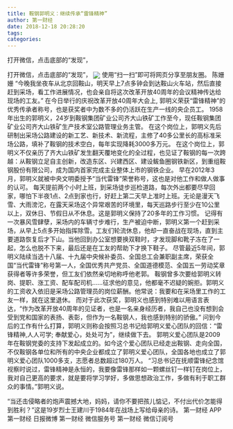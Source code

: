 ```yaml
---
title: 鞍钢郭明义：继续传承“雷锋精神”
author: 第一财经
date: 2018-12-18 20:28:20
tags: 
categories: 
---
```

打开微信，点击底部的“发现”，
<!-- more -->
打开微信，点击底部的“发现”，
<img align="center" border="0" src="https://imgcdn.yicai.com/uppics/images/2018/12/f6ea3445b785953024b1af3021c7f58d.jpg" />
使用“扫一扫”即可将网页分享至朋友圈。
陈姗姗
“今晚我坐夜车从北京回鞍山，明天早上7点多钟会到达鞍山火车站，然后直接赶到采场，看工作进展情况，也会亲自将这次改革开放40周年的会议精神传达给现场的工友。”
在今日举行的庆祝改革开放40周年大会上, 郭明义荣获“雷锋精神”的优秀传承者称号，也是获奖者中为数不多的仍活跃在生产一线的央企员工。
1958年出生的郭明义，24岁到鞍钢集团矿业公司齐大山铁矿工作至今，现任鞍钢集团矿业公司齐大山铁矿生产技术室公路管理业务主管。
在这个岗位上，郭明义先后研制出采场公路建设的新工艺、新技术、新流程，主修了40多公里长的高标准采场公路，填补了鞍钢的技术空白，每年实现降耗3000多万元。
在这个岗位上，郭明义不仅亲历了齐大山铁矿发生翻天覆地变化的全过程，也见证了鞍钢的每一次跨越：从鞍钢立足自主创新，改造东区、兴建西区、建设鲅鱼圈钢铁新区，到重组鞍钢股份有限公司，成为国内首家完成主业整体上市的钢铁企业。
早在2012年3月，郭明义就被中央文明委授予“当代雷锋”荣誉称号，这也是对他工作和做人做事的认可。
每天提前两个小时上班，到采场徒步巡检道路，每次外出都要尽早回家，哪怕下半夜1点、2点到家也行，好赶上第二天早上准时上班。无论是漫天飞雪、大雨滂沱，在露天采场这个异常艰苦的环境里，每天巡路步行至少在10公里以上，双休日、节假日从不休息。这是郭明义保持了20多年的工作习惯。
记得有一次暴风雪肆孽，采场内的车辆寸步难行，生产被迫中断，郭明义第一个赶到采场，从早上5点多开始指挥除雪。工友们轮流休息，他却一直奋战在现场，直到主要道路恢复后才下山。当他回到办公室想要换双鞋时，才发现脚和靴子冻在了一起，怎么也脱不下来，最后还是在工友的帮助下才换下鞋子。
尽管最近5年间，郭明义陆续当选十八届、十九届中央候补委员、全国总工会兼职副主席，荣获全国“当代雷锋”称号第一人，全国优秀共产党员、全国道德模范、全国五一劳动奖章获得者等许多荣誉，但工友们依然亲切地称呼他老郭。
鞍钢曾多次要给郭明义转岗、提职、涨工资、配车配司机……征求他的意见，他都毫不迟疑的婉拒。郭明义的工资收入依旧是采场公路管理员的岗位薪酬。他常说：我要和在采场里工作的工友一样，就在这里退休。
而对于此次获奖，郭明义也感到特别难以用语言表达，“作为改革开放40周年的见证者，也是一名亲身经历者，我自己也没有想到会受到党和国家的表扬、表彰，但作为一名鞍钢人，我也感到特别的骄傲。”
问到今后的工作有什么打算，郭明义则称会按照习总书记给郭明义爱心团队的回信：“雷锋精神,人人可学; 奉献爱心，处处可为”，继续做下去。
郭明义爱心团队是2009年在鞍钢党委的支持下发起成立的。如今这个爱心团队已经走出鞍钢、走向全国，不仅鞍钢各单位和所有的中央企业都成立了郭明义爱心团队，全国各地也成立了郭明义爱心团队1000多支，志愿者总数超过180万人。
“习总书记在抚顺雷锋纪念馆视察时说过，雷锋精神是永恒的，我要像雷锋那样如一颗螺丝钉一样钉在岗位上，我对自己更高的要求，就是要将学习学好，多做思想政治工作，多做有利于职工群众的事情。”郭明义说。
 
 
“当还击侵略者的炮声震撼大地，妈妈，请你不要把孩儿惦记，不付出代价怎能得到胜利？”这是19岁烈士王建川于1984年在战场上写给母亲的诗。
第一财经
APP
第一财经
日报微博
第一财经
微信服务号
第一财经
微信订阅号
